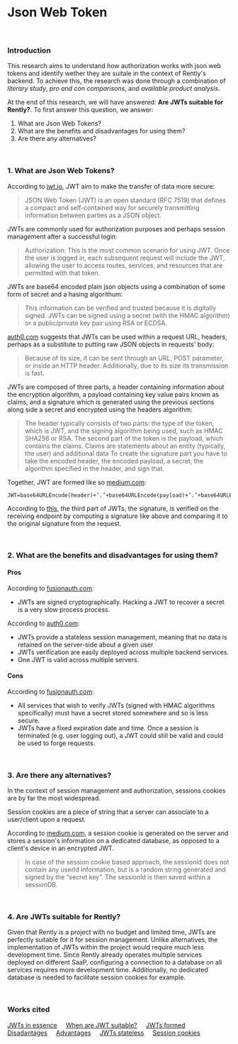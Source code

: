 # Json Web Token

<br />

### Introduction
This research aims to understand how authorization works with json web tokens and identify wether they are suitale in the context of Rently's backend. To achieve this, the research was done through a combination of *literary study*, *pro and con comparisons*, and *available product analysis*.

At the end of this research, we will have answered: **Are JWTs suitable for Rently?**. To first answer this question, we answer:
1. What are Json Web Tokens?
2. What are the benefits and disadvantages for using them?
3. Are there any alternatives?

<br />

### 1. What are Json Web Tokens?
According to [jwt.io](https://jwt.io/introduction), JWT aim to make the transfer of data more secure:
> JSON Web Token (JWT) is an open standard (RFC 7519) that defines a compact and self-contained way for securely transmitting information between parties as a JSON object.

JWTs are commonly used for authorization purposes and perhaps session management after a successful login:
> Authorization: This is the most common scenario for using JWT. Once the user is logged in, each subsequent request will include the JWT, allowing the user to access routes, services, and resources that are permitted with that token.

JWTs are base64 encoded plain json objects using a combination of some form of secret and a hasing algorithum: 
> This information can be verified and trusted because it is digitally signed. JWTs can be signed using a secret (with the HMAC algorithm) or a public/private key pair using RSA or ECDSA.

[auth0.com](https://auth0.com/learn/json-web-tokens/) suggests that JWTs can be used within a request URL, headers, perhaps as a substitute to putting raw JSON objects in requests' body:
> Because of its size, it can be sent through an URL, POST parameter, or inside an HTTP header. Additionally, due to its size its transmission is fast.

JWTs are composed of three parts, a header containing information about the encryption algorithm, a payload containing key value pairs known as claims, and a signature which is generated using the previous sections along side a secret and encrypted using the headers algorithm: 
> The header typically consists of two parts: the type of the token, which is JWT, and the signing algorithm being used, such as HMAC SHA256 or RSA.
> The second part of the token is the payload, which contains the claims. Claims are statements about an entity (typically, the user) and additional data
> To create the signature part you have to take the encoded header, the encoded payload, a secret, the algorithm specified in the header, and sign that.

Together, JWT are formed like so [medium.com](https://medium.com/deno-the-complete-reference/sign-verify-jwt-hmac-sha256-4aa72b27042a):
```
JWT=base64URLEncode(header)+’.’+base64URLEncode(payload)+’.’+base64URLEncode(signature)
```

According to [this](https://stackoverflow.com/questions/38725038/c-sharp-how-to-verify-signature-on-jwt-token), the third part of JWTs, the signature, is verified on the receiving endpoint by computing a signature like above and comparing it to the original signature from the request.

<br />

### 2. What are the benefits and disadvantages for using them?

#### Pros
According to [fusionauth.com](https://fusionauth.io/learn/expert-advice/tokens/pros-and-cons-of-jwts):
- JWTs are signed cryptographically. Hacking a JWT to recover a secret is a very slow process process.

According to [auth0.com](https://auth0.com/docs/secure/tokens/token-best-practices):
- JWTs provide a stateless session management, meaning that no data is retained on the server-side about a given user
- JWTs verification are easily deployed across multiple backend services. 
- One JWT is valid across multiple servers.

#### Cons
According to [fusionauth.com](https://fusionauth.io/learn/expert-advice/tokens/pros-and-cons-of-jwts):
- All services that wish to verify JWTs (signed with HMAC algorithms specifically) must have a secret stored somewhere and so is less secure.
- JWTs have a fixed expiration date and time. Once a session is terminated (e.g. user logging out), a JWT could still be valid and could be used to forge requests.

<br />

### 3. Are there any alternatives?
In the context of session management and authorization, sessions cookies are by far the most widespread.

Session cookies are a piece of string that a server can associate to a user/client upon a request. 

According to [medium.com](https://medium.com/@prashantramnyc/difference-between-session-cookies-vs-jwt-json-web-tokens-for-session-management-4be67d2f066e), a session cookie is generated on the server and stores a session's information on a dedicated database, as opposed to a client's device in an encrypted JWT.
> In case of the session cookie based approach, the sessionId does not contain any userId information, but is a random string generated and signed by the “secret key”. The sessionId is then saved within a sessionDB.

<br />

### 4. Are JWTs suitable for Rently?
Given that Rently is a project with no budget and limited time, JWTs are perfectly suitable for it for session management. Unlike alternatives, the implementation of JWTs within the project would require much less development time. Since Rently already operates multiple services deployed on different SaaP, configuring a connection to a database on all services requires more development time. Additionally, no dedicated database is needed to facilitate session cookies for example.

<br />

### Works cited
[JWTs in essence](https://jwt.io/introduction) &nbsp; &nbsp;
[When are JWT suitable?](https://auth0.com/learn/json-web-tokens/) &nbsp; &nbsp;
[JWTs formed](https://medium.com/deno-the-complete-reference/sign-verify-jwt-hmac-sha256-4aa72b27042a) &nbsp; &nbsp;
[Disadantages](https://fusionauth.io/learn/expert-advice/tokens/pros-and-cons-of-jwts) &nbsp; &nbsp;
[Advantages](https://auth0.com/docs/secure/tokens/json-web-tokens) &nbsp; &nbsp;
[JWTs stateless](https://auth0.com/docs/secure/tokens/token-best-practices) &nbsp; &nbsp;
[Session cookies](https://medium.com/@prashantramnyc/difference-between-session-cookies-vs-jwt-json-web-tokens-for-session-management-4be67d2f066e)
